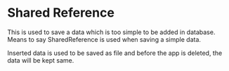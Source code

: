 # Shared Reference

This is used to save a data which is too simple to be added in database. Means to say SharedReference is used when saving a simple data.

Inserted data is used to be saved as file and before the app is deleted, the data will be kept same.